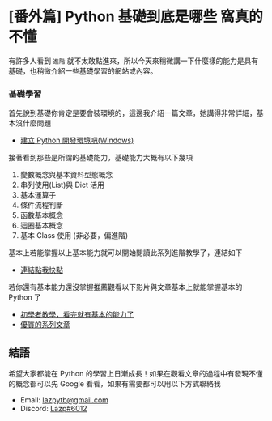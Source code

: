 # \[番外篇\] Python 基礎到底是哪些 窩真的不懂

有許多人看到 `進階` 就不太敢點進來，所以今天來稍微講一下什麼樣的能力是具有基礎，也稍微介紹一些基礎學習的網站或內容。

### 基礎學習

首先說到基礎你肯定是要會裝環境的，這邊我介紹一篇文章，她講得非常詳細，基本沒什麼問題

- [建立 Python 開發環境吧(Windows)](https://ithelp.ithome.com.tw/articles/10264122)

接著看到那些是所謂的基礎能力，基礎能力大概有以下幾項

1. 變數概念與基本資料型態概念
2. 串列使用(List)與 Dict 活用
3. 基本運算子
4. 條件流程判斷
5. 函數基本概念
6. 迴圈基本概念
7. 基本 Class 使用 (非必要，偏進階)

基本上若能掌握以上基本能力就可以開始閱讀此系列進階教學了，連結如下

- [連結點我快點](https://medium.com/@lazpytb/day1-python-%E9%80%B2%E9%9A%8E-python-%E9%80%B2%E9%9A%8E%E6%95%99%E5%AD%B8-e326ce24d6d0)

若你還有基本能力還沒掌握推薦觀看以下影片與文章基本上就能掌握基本的 Python 了

- [初學者教學，看完就有基本的能力了](https://www.youtube.com/watch?v=zdMUJJKFdsU&ab_channel=GrandmaCan-%E6%88%91%E9%98%BF%E5%AC%A4%E9%83%BD%E6%9C%83)
- [優質的系列文章](https://ithelp.ithome.com.tw/users/20138060/ironman/3885?page=1)

## 結語

希望大家都能在 Python 的學習上日漸成長！如果在觀看文章的過程中有發現不懂的概念都可以先 Google 看看，如果有需要都可以用以下方式聯絡我

- Email: lazpytb@gmail.com
- Discord: [Lazp#6012](http://discord.com/users/813904269727236108)
